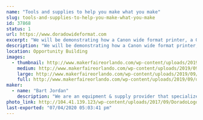 ```yaml
---
name: "Tools and supplies to help you make what you make"
slug: tools-and-supplies-to-help-you-make-what-you-make
id: 37868
status: 1
url: https://www.doradowideformat.com
excerpt: "We will be demonstrating how a Canon wide format printer, a Graphtec cutter plotter and a laminator can be used create unconventional parts and products using specialty medias designed for applications outside of the usual mainstram applications. "
description: "We will be demonstrating how a Canon wide format printer, a Graphtec cutter plotter and a laminator can be used create unconventional parts and products using specialty medias designed for uses outside of usual mainstram applications. As part of our demonstrations we will produce such things as product faceplates, touchpad screens, light diffusion panels, custom gaskets and seals, miniature and large product decals - precisely cut to fit any contour. We will also demonstrate how the associated software can greatly expand the capabilities of the equipment. Technical specialists from Canon USA will accompany us to assist in these demonstrations and offer technical consultations."
location: Opportunity Building
images:
  - thumbnail: http://www.makerfaireorlando.com/wp-content/uploads/2019/09/dorado_mfo2018.jpg
    medium: http://www.makerfaireorlando.com/wp-content/uploads/2019/09/dorado_mfo2018.jpg
    large: http://www.makerfaireorlando.com/wp-content/uploads/2019/09/dorado_mfo2018.jpg
    full: http://www.makerfaireorlando.com/wp-content/uploads/2019/09/dorado_mfo2018.jpg
maker:
  - name: "Bart Jordan"
    description: "We are an equipment & supply provider that specializes in training our customers on the techniques and applications afforded by the products we sell. This includes applying our products for \"out of the box\" thinkers - meaning that we work with entrepreneurs to help them achieve their vision by testing our products in ways that are not always shown in the owners manual or material specification."
photo_link: http://104.41.139.123/wp-content/uploads/2017/09/DoradoLogo2x1.jpg
last-exported: "07/04/2020 05:03:41 pm"
---
```

